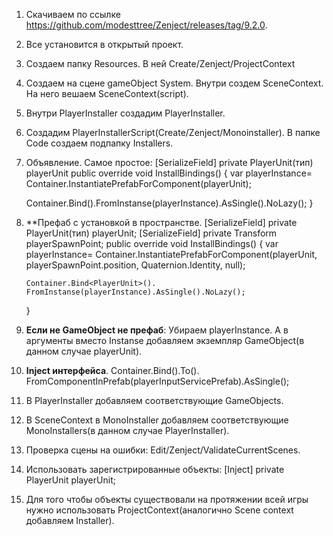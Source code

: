 1. Скачиваем по ссылке https://github.com/modesttree/Zenject/releases/tag/9.2.0. 
2. Все установится в открытый проект.
3. Создаем папку Resources. В ней Create/Zenject/ProjectContext
4. Создаем на сцене gameObject System. Внутри создем SceneContext.  На него вешаем SceneContext(script). 
5. Внутри PlayerInstaller создадим PlayerInstaller.
 
6. Создадим PlayerInstallerScript(Create/Zenject/Monoinstaller). В папке Code создаем подпапку Installers. 

7.  Объявление.  Самое простое:
   [SerializeField] private PlayerUnit(тип) playerUnit
   public override void InstallBindings()
   {
	   var  playerInstance= Container.InstantiatePrefabForComponent<PlayerUnit>(playerUnit);
	   
	   Container.Bind<PlayerUnit>().FromInstanse(playerInstance).AsSingle().NoLazy();
   }
   
8. **Префаб с установкой в пространстве. 
     [SerializeField] private PlayerUnit(тип) playerUnit;
     [SerializeField] private Transform playerSpawnPoint;
   public override void InstallBindings()
   {
	   var  playerInstance= Container.InstantiatePrefabForComponent<PlayerUnit>(playerUnit,
	   playerSpawnPoint.position, Quaternion.Identity, null);
	   
	   Container.Bind<PlayerUnit>(). FromInstanse(playerInstance).AsSingle().NoLazy();
   }
   
9. **Если не GameObject не префаб**:
Убираем playerInstance. А в аргументы  вместо Instanse добавляем экземпляр GameObject(в данном случае playerUnit).

10. **Inject интерфейса**.
 Container.Bind<IPlayerInputService>().To<PlayerInputService>().
 FromComponentInPrefab(playerInputServicePrefab).AsSingle();
 
 11. В PlayerInstaller добавляем соответствующие GameObjects.
 
 12. В SceneContext в MonoInstaller добавляем соответствующие MonoInstallers(в данном случае PlayerInstaller).

13. Проверка сцены на ошибки: Edit/Zenject/ValidateCurrentScenes.

14. Использовать зарегистрированные объекты: 
[Inject] private PlayerUnit playerUnit;

15. Для того чтобы объекты существовали на протяжении всей игры нужно использовать ProjectContext(аналогично Scene context добавляем Installer).